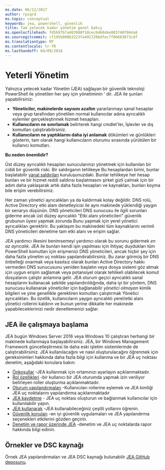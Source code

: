 ```yaml
---
ms.date: 06/12/2017
author: rpsqrd
ms.topic: conceptual
keywords: jea, powershell, güvenlik
title: Tam yetecek kadar yönetim genel bakış
ms.openlocfilehash: fd5b97b7a483908f10cec6460d4e803740f064a8
ms.sourcegitcommit: cf195b090b3223fa4917206dfec7f0b603873cdf
ms.translationtype: MT
ms.contentlocale: tr-TR
ms.lasthandoff: 04/09/2018
---
```

# <a name="just-enough-administration"></a>Yeterli Yönetim

Yalnızca yetecek kadar Yönetim (JEA) sağlayan bir güvenlik teknoloji PowerShell ile yönetilen her şey için yönetiminin ' dir.
JEA ile şunları yapabilirsiniz:

- **Yöneticiler, makinelerde sayısını azaltın** yararlanmayı sanal hesaplar veya grup tarafından yönetilen normal kullanıcılar adına ayrıcalıklı eylemler gerçekleştirmek hizmet hesapları.
- **Kullanıcıların ne sınırlamak** belirterek hangi cmdlet'ler, İşlevler ve dış komutları çalıştırabilirsiniz.
- **Kullanıcıların ne yaptıklarını daha iyi anlamak** dökümleri ve günlükleri gösterin, tam olarak hangi kullanıcıların oturumu sırasında yürütülen bir kullanıcı komutları.

**Bu neden önemlidir?**

Üst düzey ayrıcalıklı hesapları sunucularınızı yönetmek için kullanılan bir ciddi bir güvenlik riski.
Bir saldırganın tehlikeye Bu hesaplardan birini, bunlar başlatabilir [yanal saldırıları](http://aka.ms/pth) kuruluşunuzdaki.
Bunlar tehlikeye her hesap bunları ve bir hizmet reddi saldırısı başlatmasını şirket gizli çalmak için bir adım daha yaklaşarak artık daha fazla hesapları ve kaynakları, bunları koyma bile erişim verebilirsiniz.

Her zaman yönetici ayrıcalıkları ya da kaldırmak kolay değildir.
DNS rolü, Active Directory etki alanı denetleyicisi ile aynı makinede yüklendiği yaygın bir senaryo düşünün.
DNS yöneticileri DNS sunucusu ile ilgili sorunları giderme ancak üst düzey ayrıcalıklı "Etki alanı yöneticileri" güvenlik grubunun üyesi yapmak zorunda Bunu yapmak için yerel yönetici ayrıcalıkları gerektirir.
Bu yaklaşım bu makinedeki tüm kaynaklarını verimli DNS yöneticileri denetime tam etki alanı ve erişim sağlar.

JEA yardımcı ilkesini benimsemeyi yardımcı olarak bu sorunu gidermek *en az ayrıcalık*.
JEA ile bunları kendi işin yapılması için ihtiyaç duydukları tüm PowerShell komutları için erişmenizi DNS yöneticileri, ancak hiçbir şey için daha fazla yönetim uç noktası yapılandırabilirsiniz.
Bu zarar görmüş bir DNS önbelleği onarmak veya kasıtsız olarak bunları Active Directory hakkı vermeden DNS sunucusunu yeniden başlatın veya dosya sistemi göz atmak için uygun erişim sağlamak veya potansiyel olarak tehlikeli olabilecek komut dosyalarını çalıştır anlamına gelir.
JEA oturum geçici ayrıcalıklı sanal hesaplarını kullanacak şekilde yapılandırıldığında, daha iyi bir yöntem, DNS sunucusu kullanarak yöneticiler için bağlanabilir *yönetici olmayan* kimlik bilgileri ve yine genellikle gerektiren komutları çalıştırmak Yönetici ayrıcalıkları.
Bu özellik, kullanıcıların yaygın ayrıcalıklı yerel/etki alanı yönetici rollerini kaldırın ve bunun yerine dikkatle her makinede yapabileceklerinizi nedir denetlemenizi sağlar.

## <a name="get-started-with-jea"></a>JEA ile çalışmaya başlama

JEA bugün Windows Server 2016 veya Windows 10 çalıştıran herhangi bir makinede kullanmaya başlayabilirsiniz.
JEA, bir Windows Management Framework güncelleştirmesi ile daha eski işletim sistemlerinde de çalıştırabilirsiniz.
JEA kullanılacağını ve nasıl oluşturulacağını öğrenmek için gereksinimleri hakkında daha fazla bilgi için kullanma ve bir JEA uç noktası denetim, aşağıdaki konulara bakın:

- [Önkoşullar](prerequisites.md) -JEA kullanmak için ortamınızı ayarlayın açıklanmaktadır.
- [Rol özellikleri](role-capabilities.md) -bir kullanıcı bir JEA oturumda yapmak izin veriliyor belirleyen roller oluşturma açıklanmaktadır.
- [Oturum yapılandırmaları](session-configurations.md) -Kullanıcıları rollerine eşlemek ve JEA kimliği JEA uç noktalarını yapılandırma açıklanmaktadır
- [JEA kaydetme](register-jea.md) - JEA uç noktası oluşturun ve bağlanmak kullanıcılar için kullanılabilir yapın.
- [JEA kullanarak](using-jea.md) -JEA kullanabileceğiniz çeşitli yollarını öğrenin.
- [Güvenlik konuları](security-considerations.md) -en iyi güvenlik uygulamaları ve JEA yapılandırma seçenekleri etkilerini gözden geçirin.
- [Denetim ve rapor üzerinde JEA](audit-and-report.md) -denetim ve JEA uç noktalarda rapor hakkında bilgi edinin.

## <a name="samples-and-dsc-resource"></a>Örnekler ve DSC kaynağı

Örnek JEA yapılandırmaları ve JEA DSC kaynağı bulunabilir [JEA GitHub deposunu](https://github.com/PowerShell/JEA).